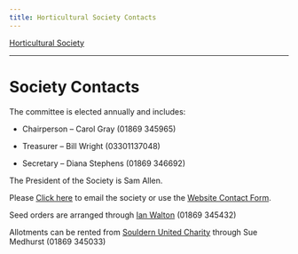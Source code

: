 ```yaml
---
title: Horticultural Society Contacts
---
```



[Horticultural Society](/horticultural-society)

----

# Society Contacts

The committee is elected annually and includes:


* Chairperson &ndash; Carol Gray (01869 345965)

* Treasurer &ndash; Bill Wright (03301137048)

* Secretary &ndash; Diana Stephens (01869 346692)


The President of the Society is Sam Allen.


Please [Click here](mailto:shs@souldern.org) to email the society or use the [Website Contact Form](/home/contact-website).


Seed orders are arranged through [Ian Walton](mailto:shs@souldern.org) (01869 345432)

Allotments can be rented from [Souldern United Charity](/united-charity) through Sue Medhurst (01869 345033)
